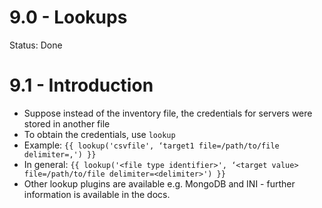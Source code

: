 # 9.0 - Lookups

Status: Done

# 9.1 - Introduction

- Suppose instead of the inventory file, the credentials for servers were stored in another file
- To obtain the credentials, use `lookup`
- Example:
`{{ lookup('csvfile', ‘target1 file=/path/to/file delimiter=,') }}`
- In general:
`{{ lookup('<file type identifier>', ‘<target value> file=/path/to/file delimiter=<delimiter>') }}`
- Other lookup plugins are available e.g. MongoDB and INI - further information is available in the docs.